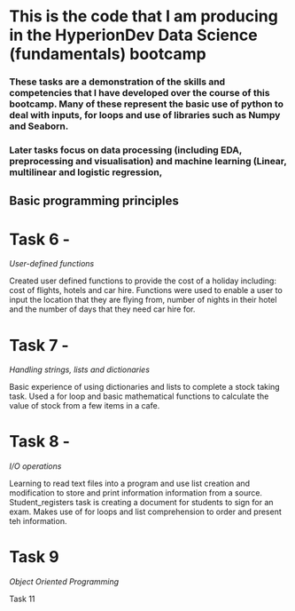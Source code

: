 # This is the code that I am producing in the HyperionDev Data Science (fundamentals) bootcamp
### These tasks are a demonstration of the skills and competencies that I have developed over the course of this bootcamp. Many of these represent the basic use of python to deal with inputs, for loops and use of libraries such as Numpy and Seaborn. 
### Later tasks focus on data processing (including EDA, preprocessing and visualisation) and machine learning (Linear, multilinear and logistic regression,  

## Basic programming principles
# Task 6 - 
_User-defined functions_

  Created user defined functions to provide the cost of a holiday including: cost of flights, hotels and car hire. 
  Functions were used to enable a user to input the location that they are flying from, number of nights in their     hotel and the number of days that they need car hire for. 

# Task 7 - 
_Handling strings, lists and dictionaries_

  Basic experience of using dictionaries and lists to complete a stock taking task. Used a for loop and basic         mathematical functions to calculate the value of stock from a few items in a cafe.


# Task 8 - 
_I/O operations_

  Learning to read text files into a program and use list creation and modification to store and print information information from  a source. Student_registers task is creating a document for students to sign for an exam. 
  Makes use of for loops and list comprehension to order and present teh information. 


# Task 9
_Object Oriented Programming_

Task 11
